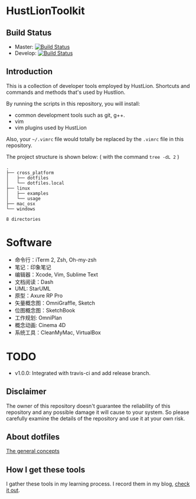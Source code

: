 # HustLionToolkit
## Build Status
* Master:   [![Build Status](https://travis-ci.org/HustLion/HustLionToolkit.svg?branch=master)](https://travis-ci.org/HustLion/HustLionToolkit)
* Develop:  [![Build Status](https://travis-ci.org/HustLion/HustLionToolkit.svg?branch=develop)](https://travis-ci.org/HustLion/HustLionToolkit)

## Introduction

This is a collection of developer tools employed by HustLion. Shortcuts and commands and methods that's used by Hustlion.

By running the scripts in this repository, you will install:

* common development tools such as git, g++. 
* vim
* vim plugins used by HustLion

Also, your `~/.vimrc` file would totally be replaced by the `.vimrc` file in this repository.

The project structure is shown below: 
( with the command `tree -dL 2` )
```
.
├── cross_platform
│   ├── dotfiles
│   └── dotfiles.local
├── linux
│   ├── examples
│   └── usage
├── mac_osx
└── windows

8 directories
```

# Software
* 命令行：iTerm 2, Zsh, Oh-my-zsh
* 笔记：印象笔记
* 编辑器：Xcode, Vim, Sublime Text
* 文档阅读：Dash
* UML: StarUML
* 原型：Axure RP Pro
* 矢量概念图：OmniGraffle, Sketch
* 位图概念图：SketchBook
* 工作规划: OmniPlan
* 概念动画: Cinema 4D
* 系统工具：CleanMyMac, VirtualBox


# TODO
* v1.0.0: Integrated with travis-ci and add release branch.

## Disclaimer
The owner of this repository doesn't guarantee the reliability of this repository and any possible damage it will cause to your system. So please carefully examine the details of the repository and use it at your own risk. 


## About dotfiles
[The general concepts](http://zachholman.com/2010/08/dotfiles-are-meant-to-be-forked/)

## How I get these tools
I gather these tools in my learning process. I record them in my blog, [check it out](http://hustlion.github.io/).



